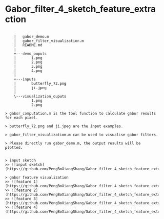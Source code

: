 # Gabor_filter_4_sketch_feature_extraction

> ```   |   gabor_computation.m
		|   gabor_demo.m
		|   gabor_filter_visualization.m
		|   README.md
		|
		+---demo_ouputs
		|       1.png
		|       2.png
		|       3.png
		|       4.png
		|
		+---inputs
		|       butterfly_72.png
		|       ji.jpeg
		|
		\---visualization_ouputs
		        1.png
		        2.png
```
> gabor_computation.m is the tool function to calculate gabor results for each pixel.

> butterfly_72.png and ji.jpeg are the input examples.

> gabor_filter_visualization.m can be used to visualise gabor filters.

> Please directly run gabor_demo.m, the output results will be plotted.


> input sketch
>> ![input sketch](https://github.com/PengBoXiangShang/Gabor_filter_4_sketch_feature_extraction/blob/master/inputs/butterfly_72.png)

> gabor feature visualization
>> ![feature 1](https://github.com/PengBoXiangShang/Gabor_filter_4_sketch_feature_extraction/blob/master/demo_ouputs/1.png)
>> ![feature 2](https://github.com/PengBoXiangShang/Gabor_filter_4_sketch_feature_extraction/blob/master/demo_ouputs/2.png)
>> ![feature 3](https://github.com/PengBoXiangShang/Gabor_filter_4_sketch_feature_extraction/blob/master/demo_ouputs/3.png)
>> ![feature 4](https://github.com/PengBoXiangShang/Gabor_filter_4_sketch_feature_extraction/blob/master/demo_ouputs/4.png)